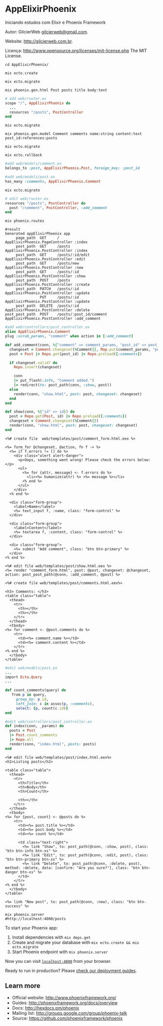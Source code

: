 # AppElixirPhoenix

Iniciando estudos com Elixir e Phoenix Framework

Autor: GilcierWeb gilcierweb@gmail.com.

Website: http://gilcierweb.com.br.

Licença: http://www.opensource.org/licenses/mit-license.php The MIT License.

```shell
cd AppElixirPhoenix/

mix ecto.create

mix ecto.migrate

mix phoenix.gen.html Post posts title body:text
```

```rb
# add web/router.ex
scope "/", AppElixirPhoenix do
  ...  
  resources "/posts", PostController
end
```

```shell
mix ecto.migrate

mix phoenix.gen.model Comment comments name:string content:text post_id:references:posts

mix ecto.migrate

mix ecto.rollback
```

```rb
#add web/models/comment.ex
belongs_to :post, AppElixirPhoenix.Post, foreign_key: :post_id

#add web/models/post.ex
has_many :comments, AppElixirPhoenix.Comment
```
```shell
mix ecto.migrate
```
```rb
# edit web/router.ex
resources "/posts", PostController do
  post "/comment", PostController, :add_comment
end
```
```shell
mix phoenix.routes

#result
Generated appElixirPhoenix app
     page_path  GET     /                        AppElixirPhoenix.PageController :index
     post_path  GET     /posts                   AppElixirPhoenix.PostController :index
     post_path  GET     /posts/:id/edit          AppElixirPhoenix.PostController :edit
     post_path  GET     /posts/new               AppElixirPhoenix.PostController :new
     post_path  GET     /posts/:id               AppElixirPhoenix.PostController :show
     post_path  POST    /posts                   AppElixirPhoenix.PostController :create
     post_path  PATCH   /posts/:id               AppElixirPhoenix.PostController :update
                PUT     /posts/:id               AppElixirPhoenix.PostController :update
     post_path  DELETE  /posts/:id               AppElixirPhoenix.PostController :delete
post_post_path  POST    /posts/:post_id/comment  AppElixirPhoenix.PostController :add_comment
```
```rb
#add web/controllers/post_controller.ex
alias AppElixirPhoenix.Comment
plug :scrub_params, "comment" when action in [:add_comment]

def add_comment(conn, %{"comment" => comment_params, "post_id" => post_id}) do
  changeset = Comment.changeset(%Comment{}, Map.put(comment_params, "post_id", post_id))
  post = Post |> Repo.get(post_id) |> Repo.preload([:comments])

  if changeset.valid? do
    Repo.insert(changeset)

    conn
    |> put_flash(:info, "Comment added.")
    |> redirect(to: post_path(conn, :show, post))
  else
    render(conn, "show.html", post: post, changeset: changeset)
  end
end

def show(conn, %{"id" => id}) do
  post = Repo.get(Post, id) |> Repo.preload([:comments])
  changeset = Comment.changeset(%Comment{})
  render(conn, "show.html", post: post, changeset: changeset)
end
```

```erb
<%# create file  web/templates/post/comment_form.html.eex %>

<%= form_for @changeset, @action, fn f -> %>
  <%= if f.errors != [] do %>
    <div class="alert alert-danger">
      <p>Oops, something went wrong! Please check the errors below:</p>
      <ul>
        <%= for {attr, message} <- f.errors do %>
          <li><%= humanize(attr) %> <%= message %></li>
        <% end %>
      </ul>
    </div>
  <% end %>

  <div class="form-group">
    <label>Name</label>
    <%= text_input f, :name, class: "form-control" %>
  </div>

  <div class="form-group">
    <label>Content</label>
    <%= textarea f, :content, class: "form-control" %>
  </div>

  <div class="form-group">
    <%= submit "Add comment", class: "btn btn-primary" %>
  </div>
<% end %>

<%# edit file web/templates/post/show.html.eex %>
<%= render "comment_form.html", post: @post, changeset: @changeset,
action: post_post_path(@conn, :add_comment, @post) %>

<%# create file web/templates/post/comments.html.eex%>

<h3> Comments: </h3>
<table class="table">
  <thead>
    <tr>
      <th></th>
      <th></th>
    </tr>
  </thead>
  <tbody>
<%= for comment <- @post.comments do %>
    <tr>
      <td><%= comment.name %></td>
      <td><%= comment.content %></td>
    </tr>
<% end %>
  </tbody>
</table>
```
```rb
#edit web/models/post.ex
...
import Ecto.Query
...

def count_comments(query) do
   from p in query,
     group_by: p.id,
     left_join: c in assoc(p, :comments),
     select: {p, count(c.id)}
end

#edit web/controllers/post_controller.ex
def index(conn, _params) do
  posts = Post
  |> Post.count_comments
  |> Repo.all
  render(conn, "index.html", posts: posts)
end
```
```erb
<%# edit file web/templates/post/index.html.eex%>
<h2>Listing posts</h2>

<table class="table">
  <thead>
    <tr>
      <th>Title</th>
      <th>Body</th>
      <th>Count</th>

      <th></th>
    </tr>
  </thead>
  <tbody>
<%= for {post, count} <- @posts do %>
    <tr>
      <td><%= post.title %></td>
      <td><%= post.body %></td>
      <td><%= count %></td>

      <td class="text-right">
        <%= link "Show", to: post_path(@conn, :show, post), class: "btn btn-info btn-xs" %>
        <%= link "Edit", to: post_path(@conn, :edit, post), class: "btn btn-primary btn-xs" %>
        <%= link "Delete", to: post_path(@conn, :delete, post), method: :delete, data: [confirm: "Are you sure?"], class: "btn btn-danger btn-xs" %>
      </td>
    </tr>
<% end %>
  </tbody>
</table>

<%= link "New post", to: post_path(@conn, :new), class: "btn btn-success" %>

```
```shell
mix phoenix.server
#http://localhost:4000/posts
```

To start your Phoenix app:

  1. Install dependencies with `mix deps.get`
  2. Create and migrate your database with `mix ecto.create && mix ecto.migrate`
  3. Start Phoenix endpoint with `mix phoenix.server`

Now you can visit [`localhost:4000`](http://localhost:4000) from your browser.

Ready to run in production? Please [check our deployment guides](http://www.phoenixframework.org/docs/deployment).

## Learn more

  * Official website: http://www.phoenixframework.org/
  * Guides: http://phoenixframework.org/docs/overview
  * Docs: http://hexdocs.pm/phoenix
  * Mailing list: http://groups.google.com/group/phoenix-talk
  * Source: https://github.com/phoenixframework/phoenix
